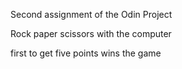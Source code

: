 Second assignment of the Odin Project

Rock paper scissors with the computer

first to get five points wins the game
